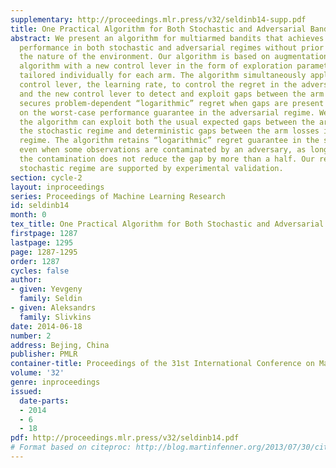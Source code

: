 ```yaml
---
supplementary: http://proceedings.mlr.press/v32/seldinb14-supp.pdf
title: One Practical Algorithm for Both Stochastic and Adversarial Bandits
abstract: We present an algorithm for multiarmed bandits that achieves almost optimal
  performance in both stochastic and adversarial regimes without prior knowledge about
  the nature of the environment. Our algorithm is based on augmentation of the EXP3
  algorithm with a new control lever in the form of exploration parameters that are
  tailored individually for each arm. The algorithm simultaneously applies the “old”
  control lever, the learning rate, to control the regret in the adversarial regime
  and the new control lever to detect and exploit gaps between the arm losses. This
  secures problem-dependent “logarithmic” regret when gaps are present without compromising
  on the worst-case performance guarantee in the adversarial regime. We show that
  the algorithm can exploit both the usual expected gaps between the arm losses in
  the stochastic regime and deterministic gaps between the arm losses in the adversarial
  regime. The algorithm retains “logarithmic” regret guarantee in the stochastic regime
  even when some observations are contaminated by an adversary, as long as on average
  the contamination does not reduce the gap by more than a half. Our results for the
  stochastic regime are supported by experimental validation.
section: cycle-2
layout: inproceedings
series: Proceedings of Machine Learning Research
id: seldinb14
month: 0
tex_title: One Practical Algorithm for Both Stochastic and Adversarial Bandits
firstpage: 1287
lastpage: 1295
page: 1287-1295
order: 1287
cycles: false
author:
- given: Yevgeny
  family: Seldin
- given: Aleksandrs
  family: Slivkins
date: 2014-06-18
number: 2
address: Bejing, China
publisher: PMLR
container-title: Proceedings of the 31st International Conference on Machine Learning
volume: '32'
genre: inproceedings
issued:
  date-parts:
  - 2014
  - 6
  - 18
pdf: http://proceedings.mlr.press/v32/seldinb14.pdf
# Format based on citeproc: http://blog.martinfenner.org/2013/07/30/citeproc-yaml-for-bibliographies/
---
```

